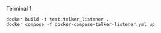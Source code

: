 Terminal 1
```
docker build -t test:talker_listener .
docker compose -f docker-compose-talker-listener.yml up
```

